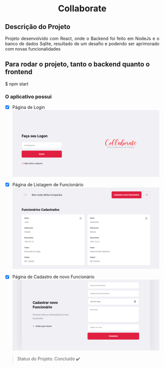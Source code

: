 <h1 align="center"> Collaborate </h1>

## Descrição do Projeto
<p align="justify"> Projeto desenvolvido com React, onde o Backend foi feito em NodeJs e o banco de dados Sqlite, resultado de um desafio e podendo ser aprimorado com novas funcionalidades </p>


## Para rodar o projeto, tanto o backend quanto o frontend

$ npm start





### O aplicativo possui   

- [X] Página de Login
      <img src="https://github.com/JohndevBr/Collaborate/blob/master/frontend/src/assets/loginpage.png">

- [X] Página de Listagem de Funcionário
      <img src="https://github.com/JohndevBr/Collaborate/blob/master/frontend/src/assets/list.png">

- [X] Página de Cadastro de novo Funcionário
      <img src="https://github.com/JohndevBr/Collaborate/blob/master/frontend/src/assets/newemployer.png">

> Status do Projeto: Concluido :heavy_check_mark:

